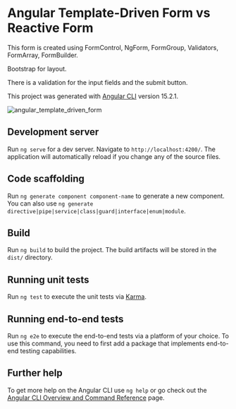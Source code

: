# Angular Template-Driven Form vs Reactive Form

This form is created using FormControl, NgForm, FormGroup, Validators, FormArray, FormBuilder.

Bootstrap for layout.

There is a validation for the input fields and the submit button.

This project was generated with [Angular CLI](https://github.com/angular/angular-cli) version 15.2.1.

![angular_template_driven_form](https://user-images.githubusercontent.com/71008079/226994416-b3a58844-1fc9-40df-a605-a5b442dbc2c4.png)

## Development server

Run `ng serve` for a dev server. Navigate to `http://localhost:4200/`. The application will automatically reload if you change any of the source files.

## Code scaffolding

Run `ng generate component component-name` to generate a new component. You can also use `ng generate directive|pipe|service|class|guard|interface|enum|module`.

## Build

Run `ng build` to build the project. The build artifacts will be stored in the `dist/` directory.

## Running unit tests

Run `ng test` to execute the unit tests via [Karma](https://karma-runner.github.io).

## Running end-to-end tests

Run `ng e2e` to execute the end-to-end tests via a platform of your choice. To use this command, you need to first add a package that implements end-to-end testing capabilities.

## Further help

To get more help on the Angular CLI use `ng help` or go check out the [Angular CLI Overview and Command Reference](https://angular.io/cli) page.
